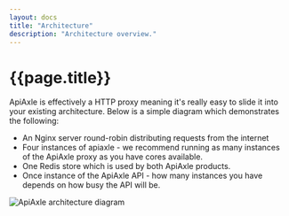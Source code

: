 ```yaml
---
layout: docs
title: "Architecture"
description: "Architecture overview."
---
```


# {{page.title}}

ApiAxle is effectively a HTTP proxy meaning it's really easy to slide
it into your existing architecture. Below is a simple diagram which
demonstrates the following:

* An Nginx server round-robin distributing requests from the internet
* Four instances of apiaxle - we recommend running as many instances
  of the ApiAxle proxy as you have cores available.
* One Redis store which is used by both ApiAxle products.
* Once instance of the ApiAxle API - how many instances you have
  depends on how busy the API will be. 

![ApiAxle architecture diagram](http://github.com/philjackson/apiaxle/raw/master/proxy/docs/sample-architecture.png)
